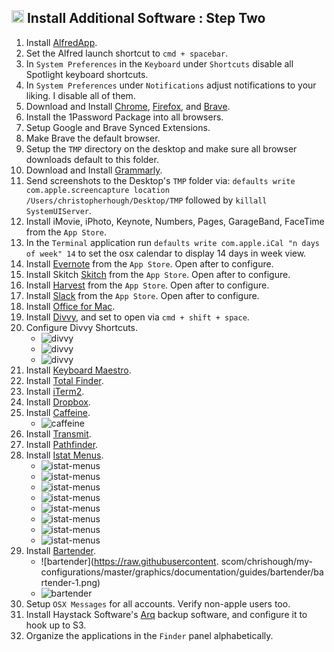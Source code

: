 ## <img src="https://raw.githubusercontent.com/chrishough/my-configurations/master/graphics/documentation/readmes/installation.svg" height="20"> Install Additional Software : Step Two

1. Install [AlfredApp](https://www.alfredapp.com/).
2. Set the Alfred launch shortcut to `cmd + spacebar`.
3. In `System Preferences` in the `Keyboard` under `Shortcuts` disable all Spotlight keyboard shortcuts.
4. In `System Preferences` under `Notifications` adjust notifications to your liking. I disable all of them.
5. Download and Install [Chrome](https://www.google.com/chrome/browser/desktop/index.html), [Firefox](https://www.mozilla.org/en-US/firefox/new/), and [Brave](https://github.com/chrishough/my-configurations).
6. Install the 1Password Package into all browsers.
7. Setup Google and Brave Synced Extensions.
8. Make Brave the default browser.
9. Setup the `TMP` directory on the desktop and make sure all browser downloads default to this folder.
10. Download and Install [Grammarly](https://www.grammarly.com/desktop).
11. Send screenshots to the Desktop's `TMP` folder via: `defaults write com.apple.screencapture location /Users/christopherhough/Desktop/TMP` followed by `killall SystemUIServer`.
12. Install iMovie, iPhoto, Keynote, Numbers, Pages, GarageBand, FaceTime from the `App Store`.
13. In the `Terminal` application run `defaults write com.apple.iCal "n days of week" 14` to set the osx calendar to 
display 14 days in week view.
14. Install [Evernote](https://evernote.com/) from the `App Store`. Open after to configure.
15. Install Skitch [Skitch](https://evernote.com/products/skitch) from the `App Store`. Open after to configure.
16. Install [Harvest](https://www.getharvest.com/) from the `App Store`. Open after to configure.
17. Install [Slack](https://slack.com) from the `App Store`. Open after to configure.
18. Install [Office for Mac](https://www.microsoft.com/en-us/store/b/office).
19. Install [Divvy](http://mizage.com/divvy/), and set to open via `cmd + shift + space`.
20. Configure Divvy Shortcuts.  
    * ![divvy](https://raw.githubusercontent.com/chrishough/my-configurations/master/graphics/documentation/guides/divvy/divvy1.png)
    * ![divvy](https://raw.githubusercontent.com/chrishough/my-configurations/master/graphics/documentation/guides/divvy/divvy2.png)
    * ![divvy](https://raw.githubusercontent.com/chrishough/my-configurations/master/graphics/documentation/guides/divvy/divvy3.png)
21. Install [Keyboard Maestro](https://www.keyboardmaestro.com/main/).
22. Install [Total Finder](https://totalfinder.binaryage.com/).
23. Install [iTerm2](https://www.iterm2.com/).
24. Install [Dropbox](https://www.dropbox.com).
25. Install [Caffeine](https://www.macupdate.com/app/mac/24120/caffeine/). 
    * ![caffeine](https://raw.githubusercontent.com/chrishough/my-configurations/master/graphics/documentation/guides/caffeine/caffeine-1.png)
26. Install [Transmit](https://panic.com/transmit/).
27. Install [Pathfinder](https://cocoatech.com/).
28. Install [Istat Menus](https://bjango.com/mac/istatmenus/).
    * ![istat-menus](https://raw.githubusercontent.com/chrishough/my-configurations/master/graphics/documentation/guides/istatmenus/istatmenus-1.png)
    * ![istat-menus](https://raw.githubusercontent.com/chrishough/my-configurations/master/graphics/documentation/guides/istatmenus/istatmenus-2.png)
    * ![istat-menus](https://raw.githubusercontent.com/chrishough/my-configurations/master/graphics/documentation/guides/istatmenus/istatmenus-3.png)
    * ![istat-menus](https://raw.githubusercontent.com/chrishough/my-configurations/master/graphics/documentation/guides/istatmenus/istatmenus-4.png)
    * ![istat-menus](https://raw.githubusercontent.com/chrishough/my-configurations/master/graphics/documentation/guides/istatmenus/istatmenus-5.png)
    * ![istat-menus](https://raw.githubusercontent.com/chrishough/my-configurations/master/graphics/documentation/guides/istatmenus/istatmenus-6.png)
    * ![istat-menus](https://raw.githubusercontent.com/chrishough/my-configurations/master/graphics/documentation/guides/istatmenus/istatmenus-7.png)
    * ![istat-menus](https://raw.githubusercontent.com/chrishough/my-configurations/master/graphics/documentation/guides/istatmenus/istatmenus-8.png)
29. Install [Bartender](https://www.macbartender.com/).  
    * ![bartender](https://raw.githubusercontent.
    scom/chrishough/my-configurations/master/graphics/documentation/guides/bartender/bartender-1.png)  
    * ![bartender](https://raw.githubusercontent.com/chrishough/my-configurations/master/graphics/documentation/guides/bartender/bartender-2.png) 
30. Setup `OSX Messages` for all accounts. Verify non-apple users too.
31. Install Haystack Software's [Arq](https://www.arqbackup.com/download/) backup software, and configure it to hook up to S3.  
32. Organize the applications in the `Finder` panel alphabetically. 



